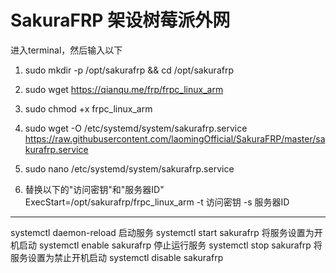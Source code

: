 # SakuraFRP 架设树莓派外网
进入terminal，然后输入以下
1) sudo mkdir -p /opt/sakurafrp && cd /opt/sakurafrp
2) sudo wget https://qianqu.me/frp/frpc_linux_arm
3) sudo chmod +x frpc_linux_arm
4) sudo wget -O /etc/systemd/system/sakurafrp.service https://raw.githubusercontent.com/laomingOfficial/SakuraFRP/master/sakurafrp.service
5) sudo nano /etc/systemd/system/sakurafrp.service

6) 替换以下的"访问密钥"和"服务器ID"
ExecStart=/opt/sakurafrp/frpc_linux_arm -t 访问密钥 -s 服务器ID
---
systemctl daemon-reload
启动服务
systemctl start sakurafrp
将服务设置为开机启动
systemctl enable sakurafrp
停止运行服务
systemctl stop sakurafrp
将服务设置为禁止开机启动
systemctl disable sakurafrp
